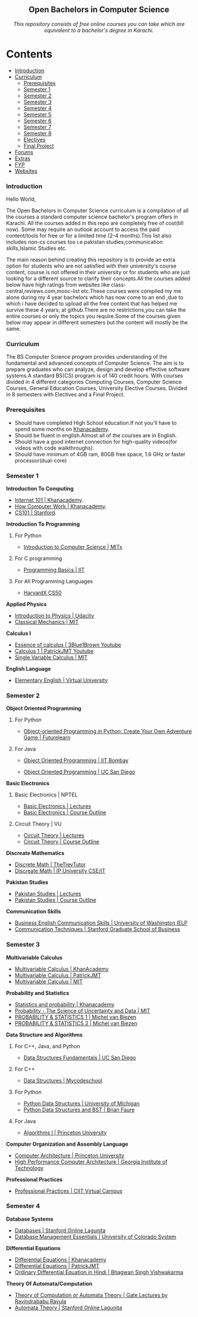<h2 align="center" >Open Bachelors in Computer Science </h2>
<p align="center"><i>
  This repository consists of free online courses you can take which are equivalent to a bachelor's degree in Karachi.</i>
</p>

# Contents

- [Introduction](#introduction)
- [Curriculum](#curriculum)
  - [Prerequisites](#prerequisites)
  - [Semester 1](#semester-1)
  - [Semester 2](#semester-2)
  - [Semester 3](#semester-3)
  - [Semester 4](#semester-4)
  - [Semester 5](#)
  - [Semester 6](#)
  - [Semester 7](#)
  - [Semester 8](#)
  - [Electives](#)
  - [Final Project](#)
- [Forums](#)
- [Extras](#)
- [FYP](#)
- [Websites](#)

### Introduction

Hello World,

The Open Bachelors in Computer Science curriculum is a compilation of all the courses a standard computer science bachelor's program offers in Karachi. All the courses added in this repo are completely free of cost(till now). Some may require an outlook account to access the paid content/tools for free or for a limited time (2-4 months).This list also includes non-cs courses too i.e pakistan studies,communication skills,Islamic Studies etc.

The main reason behind creating this repository is to provide an extra option for students who are not satisfied with their university's course content, course is not offered in their university or for students who are just looking for a different source to clarify their concepts.All the courses added below have high ratings from websites like class-central,reviews.com,mooc-list etc.These courses were compiled my me alone during my 4 year bachelors which has now come to an end ,due to which i have decided to upload all the free content that has helped me survive these 4 years; at github.There are no restrictions,you can take the entire courses or only the topics you require.Some of the courses given below may appear in different semesters but the content will mostly be the same.

### Curriculum

The BS Computer Science program provides understanding of the fundamental and advanced concepts of Computer Science. The aim is to prepare graduates who can analyze, design and develop effective software systems.A standard BS(CS) program is of 140 credit hours. With courses divided in 4 different categories Computing Courses, Computer Science Courses, General Education Courses, University Elective Courses. Divided in 8 semesters with Electives and a Final Project.

### Prerequisites
  - Should have completed High School education.If not you'll have to spend some months on [Khanacademy](https://www.khanacademy.org/).
  - Should be fluent in english.Almost all of the courses are in English.
  - Should have a good internet connection for high-quality videos(for videos with code walkthroughs).
  - Should have minimum of 4GB ram, 80GB free space, 1.6 GHz or faster processor(dual-core)

### Semester 1

**Introduction To Computing**
  
   - [Internet 101 | Khanacademy](https://www.khanacademy.org/computing/computer-science/internet-intro).
   - [How Computer Work | Khanacademy](https://www.khanacademy.org/computing/computer-science/how-computers-work2).
   - [CS101 | Stanford](https://lagunita.stanford.edu/courses/Engineering/CS101/Summer2014/about).

**Introduction To Programming**

1. For Python

     - [Introduction to Computer Science | MITx](https://www.edx.org/course/introduction-computer-science-mitx-6-00-1x-11)
  
2. For C programming

      - [Programming Basics | IIT](https://www.edx.org/course/programming-basics?source=aw&awc=6798_1528906423_b242accde268c243ea5321a6de79f08c)
  
3. For All Programming Languages
   
      - [HarvardX CS50](https://courses.edx.org/courses/course-v1:HarvardX+CS50+X/course/ )
  
**Applied Physics**

- [Introduction to Physics | Udacity](https://www.udacity.com/course/intro-to-physics--ph100)
- [Classical Mechanics | MIT](https://ocw.mit.edu/courses/physics/8-01sc-classical-mechanics-fall-2016/index.htm)

**Calculus I**
  - [Essence of calculus | 3Blue1Brown Youtube](https://www.youtube.com/playlist?list=PLZHQObOWTQDMsr9K-rj53DwVRMYO3t5Yr)
  - [Calculus 1 | PatrickJMT Youtube](https://www.youtube.com/playlist?list=PL58C7BA6C14FD8F48)
  - [Single Variable Calculus | MIT](https://ocw.mit.edu/courses/mathematics/18-01sc-single-variable-calculus-fall-2010/index.htm)
  
**English Language**
  - [Elementary English | Virtual University](https://www.youtube.com/playlist?list=PLKyB9RYzaFRjTPgVJzCrVC_izgiVR3SvV)
      
### Semester 2
   
**Object Oriented Programming**

1. For Python

    - [Object-oriented Programming in Python: Create Your Own Adventure Game | Futurelearn](https://www.futurelearn.com/courses/object-oriented-principles)
  
2. For Java
  
    - [Object Oriented Programming | IIT Bombay](https://www.edx.org/course/object-oriented-programming?source=aw&awc=6798_1528996031_2993aacc057471e67e43845b7592a243&utm_source=aw&utm_medium=affiliate_partner&utm_content=text-link&utm_term=301045_https%3A%2F%2Fwww.class-central.com%2FP)
  
    - [Object Oriented Programming | UC San Diego](https://www.coursera.org/learn/object-oriented-java?siteID=SAyYsTvLiGQ-ZmE2wVgxLPh1hnNeM._Nzg&utm_content=10&utm_medium=partners&utm_source=linkshare&utm_campaign=SAyYsTvLiGQ)
  
**Basic Electronics**

1. Basic Electronics | NPTEL

   - [Basic Electronics | Lectures](https://onlinecourses.nptel.ac.in/noc18_ee10/preview)
   - [Basic Electronics | Course Outline](https://www.youtube.com/playlist?list=PLzJaFd3A7DZsA8xZg3tgoshboIIBY98cB)

2. Circuit Theory | VU

   - [Circuit Theory | Lectures](https://www.youtube.com/playlist?list=PL72FC7D3035D64E75)
   - [Circuit Theory | Course Outline](http://ocw.vu.edu.pk/CourseOverview.aspx?cat=Physics&course=PHY301)

**Discreate Mathematics**

- [Discrete Math | TheTrevTutor](https://www.youtube.com/playlist?list=PLDDGPdw7e6Ag1EIznZ-m-qXu4XX3A0cIz)
- [Discreate Math | IP University CSE/IT](https://www.youtube.com/watch?v=v3sN2bHnbk0&t=0s&list=PLG9aCp4uE-s0vnFDwrmKRBxxkSzuUv6TF&index=6)

**Pakistan Studies**

   - [Pakistan Studies | Lectures](https://www.youtube.com/watch?v=dCruT4g-1xw&list=PL728DC4B0EDBC8E04)
   - [Pakistan Studies | Course Outline](http://ocw.vu.edu.pk/CourseDetails.aspx?cat=humanities+distribution&course=pak301)
   

**Communication Skills**
   - [Business English Communication Skills | University of Washington IELP](https://www.youtube.com/playlist?list=PLxbzwyOnbv4fl5u6GJ97TqJfDsU0hfXq4)
   - [Communication Techniques | Stanford Graduate School of Business](https://www.youtube.com/watch?v=HAnw168huqA)
   
### Semester 3

**Multivariable Calculus**

- [Multivariable Calculus | KhanAcademy](https://www.khanacademy.org/math/multivariable-calculus)
- [Multivariable Calculus | PatrickJMT](https://www.youtube.com/playlist?list=PLF83D74BA4DE75897)
- [Multivariable Calculus | MIT](https://ocw.mit.edu/courses/mathematics/18-02sc-multivariable-calculus-fall-2010/) 

**Probability and Statistics**

   - [Statistics and probability | Khanacademy](https://www.khanacademy.org/math/statistics-probability)
   - [Probability - The Science of Uncertainty and Data | MIT](https://www.edx.org/course/probability-the-science-of-uncertainty-and-data)
   - [PROBABILITY & STATISTICS 1 | Michel van Biezen](https://www.youtube.com/playlist?list=PLX2gX-ftPVXUWwTzAkOhBdhplvz0fByqV)
   - [PROBABILITY & STATISTICS 2 | Michel van Biezen](https://www.youtube.com/playlist?list=PLX2gX-ftPVXXkFVwtkb1cKKJXHEn7Sxld)

**Data Structure and Algorithms**

1. For C++, Java, and Python

   - [Data Structures Fundamentals | UC San Diego](https://www.edx.org/course/data-structures-fundamentals-uc-san-diegox-algs201x)

2. For C++
   - [Data Structures | Mycodeschool](https://www.youtube.com/playlist?list=PL2_aWCzGMAwI3W_JlcBbtYTwiQSsOTa6P)
 
3. For Python
   - [Python Data Structures | University of Michigan](https://www.coursera.org/learn/python-data)
   - [Python Data Structures and BST | Brian Faure](https://www.youtube.com/playlist?list=PLEJyjB1oGzx3iTZvOVedkT8nZ2cG105U7)
   
4. For Java
   - [Algorithms I | Princeton University](https://www.coursera.org/learn/algorithms-part1)
   
**Computer Organization and Assembly Language**

- [Computer Architecture | Princeton University](https://www.coursera.org/learn/comparch)
- [High Performance Computer Architecture | Georgia Institute of Technology](https://www.udacity.com/course/high-performance-computer-architecture--ud007)

**Professional Practices**

- [Professional Practices | CIIT Virtual Campus](https://www.udacity.com/course/high-performance-computer-architecture--ud007)

### Semester 4

**Database Systems**

- [Databases | Stanford Online Lagunita](https://lagunita.stanford.edu/courses/DB/2014/SelfPaced/about)
- [Database Management Essentials | University of Colorado System](https://www.coursera.org/learn/database-management)

**Differential Equations**

- [Differential Equations | Khanacademy](https://www.khanacademy.org/math/differential-equations)
- [Differential Equations | PatrickJMT](https://www.youtube.com/playlist?list=PLD4B0062CA82D73FB)
- [Ordinary Differential Equation in Hindi | Bhagwan Singh Vishwakarma](https://www.youtube.com/playlist?list=PLdM-WZokR4tYpgGzGmtwYbVC-hLBjpVHv)

**Theory Of Automata/Computation**

 - [Theory of Computation or Automata Theory | Gate Lectures by Ravindrababu Ravula](https://www.youtube.com/playlist?list=PLEbnTDJUr_IdM___FmDFBJBz0zCsOFxfK)
 - [Automata Theory | Stanford Online Lagunita](https://online.stanford.edu/courses/soe-ycsautomata-automata-theory)
